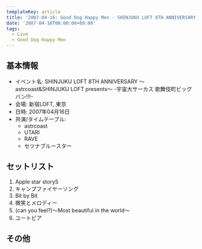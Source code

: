 ```yaml
---
templateKey: article
title: '2007-04-16: Good Dog Happy Men - SHINJUKU LOFT 8TH ANNIVERSARY ～astrcoast&SHINJUKU LOFT presents～ -宇宙大サーカス 歌舞伎町ビッグバン!!!- at 新宿LOFT'
date: '2007-04-16T00:00:00+09:00'
tags:
  - Live
  - Good Dog Happy Men
---
```

## 基本情報

* イベント名: SHINJUKU LOFT 8TH ANNIVERSARY ～astrcoast&SHINJUKU LOFT presents～ -宇宙大サーカス 歌舞伎町ビッグバン!!!-
* 会場: 新宿LOFT, 東京
* 日時: 2007年04月16日
* 共演/タイムテーブル:
  * astrcoast
  * UTARI
  * RAVE
  * セツナブルースター

## セットリスト

1. Apple star storyS
1. キャンプファイヤーソング
1. Bit by Bit
1. 微笑とメロディー
1. (can you feel?)～Most beautiful in the world～
1. ユートピア

## その他

